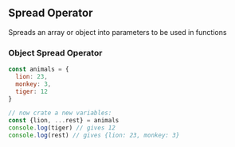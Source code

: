 ## Spread Operator
Spreads an array or object into parameters to be used in functions
### Object Spread Operator
```js
const animals = {
  lion: 23,
  monkey: 3,
  tiger: 12
}

// now crate a new variables:
const {lion, ...rest} = animals
console.log(tiger) // gives 12
console.log(rest) // gives {lion: 23, monkey: 3}
```
